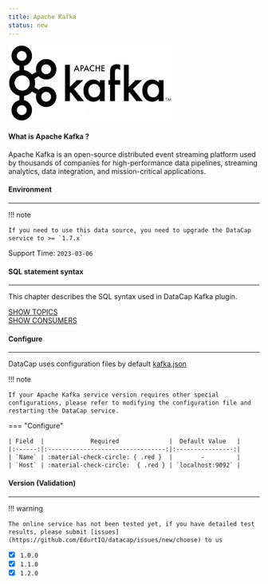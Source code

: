 ```yaml
---
title: Apache Kafka
status: new
---
```


<img src="/assets/plugin/kafka.png" class="connector-logo" />

#### What is Apache Kafka ?

Apache Kafka is an open-source distributed event streaming platform used by thousands of companies for high-performance data pipelines, streaming analytics, data integration, and mission-critical applications.

#### Environment

---

!!! note

    If you need to use this data source, you need to upgrade the DataCap service to >= `1.7.x`

Support Time: `2023-03-06`

#### SQL statement syntax

---

This chapter describes the SQL syntax used in DataCap Kafka plugin.

[SHOW TOPICS](../../../sql_syntax/connectors/native/kafka/show_topics.md) <br />
[SHOW CONSUMERS](../../../sql_syntax/connectors/native/kafka/show_consumers.md)

#### Configure

---

DataCap uses configuration files by default [kafka.json](https://github.com/EdurtIO/datacap/blob/dev/server/src/main/etc/conf/plugins/native/kafka.json)

!!! note

    If your Apache Kafka service version requires other special configurations, please refer to modifying the configuration file and restarting the DataCap service.

=== "Configure"

    | Field  |             Required              |  Default Value   |
    |:------:|:---------------------------------:|:----------------:|
    | `Name` | :material-check-circle: { .red }  |        -         |
    | `Host` | :material-check-circle:  { .red } | `localhost:9092` |

#### Version (Validation)

---

!!! warning

    The online service has not been tested yet, if you have detailed test results, please submit [issues](https://github.com/EdurtIO/datacap/issues/new/choose) to us

- [x] `1.0.0`
- [x] `1.1.0`
- [x] `1.2.0`
